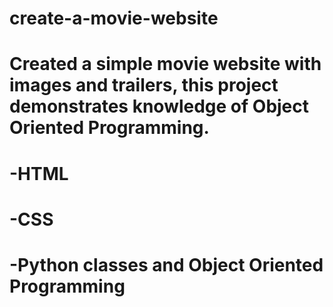 # create-a-movie-website
# Created a simple movie website with images and trailers, this project demonstrates knowledge of Object Oriented Programming.
# -HTML
# -CSS
# -Python classes and Object Oriented Programming
